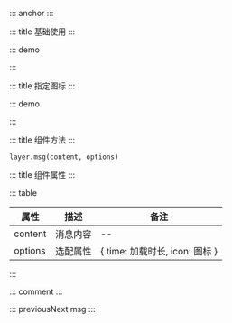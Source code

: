 ::: anchor
:::

::: title 基础使用
:::

::: demo

<template>
    <lay-button type="primary" @click="openMsg">普通消息</lay-button>
</template>

<script>
import { layer } from "../../../../src/index.ts"

export default {
  setup() {

    const openMsg = function() {
        layer.msg("普通消息", { time: 1000 })
    }
    return {
        openMsg
    }
  }
}
</script>

:::

::: title 指定图标
:::

::: demo

<template>
    <lay-button type="primary" @click="openSuccess">成功消息</lay-button>
    <lay-button type="primary" @click="openFailure">失败消息</lay-button>
    <lay-button type="primary" @click="openWarning">警告消息</lay-button>
    <lay-button type="primary" @click="openPrimary">详情消息</lay-button>
    <lay-button type="primary" @click="openLoading">加载消息</lay-button>
</template>

<script>
import { layer } from "../../../../src/index.ts"

export default {
  setup() {

    const openSuccess = function() {
        layer.msg("成功消息", { icon : 1, time: 1000})
    }

    const openFailure = function() {
        layer.msg("失败消息", { icon : 2, time: 1000})
    }

    const openWarning = function() {
        layer.msg("警告消息", { icon : 3, time: 1000})
    }

    const openPrimary = function() {
        layer.msg("详情消息", { icon : 4, time: 1000})
    }

    const openLoading = function() {
        layer.msg("加载消息", { icon : 16, time: 1000})
    }

    return {
        openSuccess, openFailure, openWarning, openPrimary, openLoading
    }
  }
}
</script>

:::

::: title 组件方法
:::

```
layer.msg(content, options)
```

::: title 组件属性
:::

::: table

| 属性                | 描述   | 备注 |
| ------------------- | ------ | ----|
| content | 消息内容 | -- |
| options | 选配属性 | { time: 加载时长, icon: 图标 }   |

:::

::: comment
:::

::: previousNext msg
:::